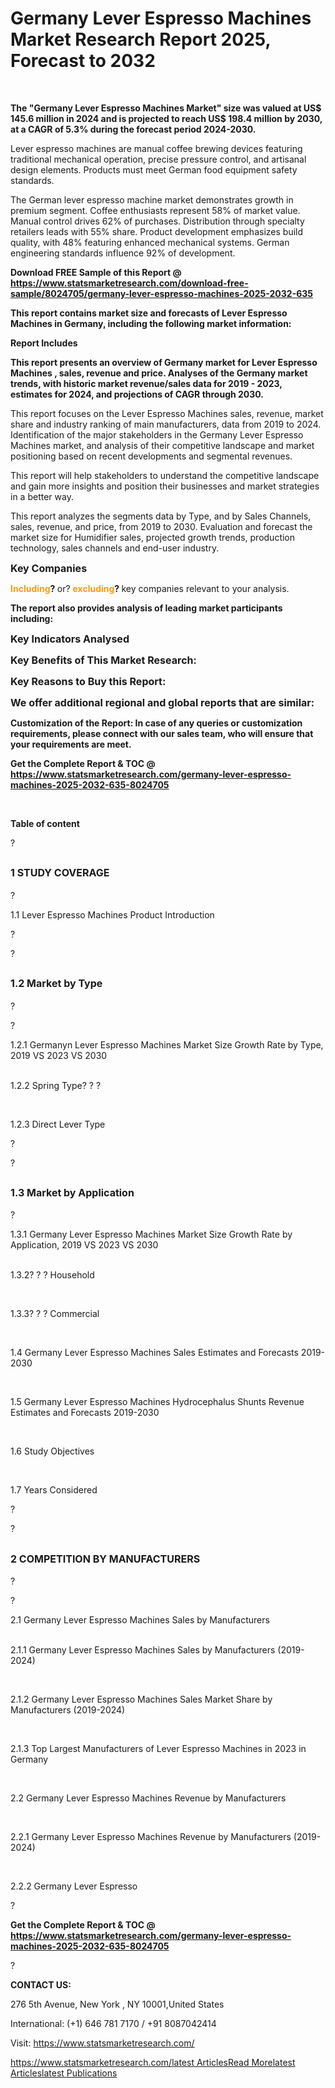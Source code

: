 <h1>Germany Lever Espresso Machines Market Research Report 2025, Forecast to 2032</h1><br/><p><strong>The "Germany Lever Espresso Machines Market" size was valued at US$ 145.6 million in 2024 and is projected to reach US$ 198.4 million by 2030, at a <strong>CAGR</strong> of 5.3% during the forecast period 2024-2030.</strong></p>
 
 
 
 <p>Lever espresso machines are manual coffee brewing devices featuring traditional mechanical operation, precise pressure control, and artisanal design elements. Products must meet German food equipment safety standards.</p>
 
 
 
 <p>The German lever espresso machine market demonstrates growth in premium segment. Coffee enthusiasts represent 58% of market value. Manual control drives 62% of purchases. Distribution through specialty retailers leads with 55% share. Product development emphasizes build quality, with 48% featuring enhanced mechanical systems. German engineering standards influence 92% of development.</p>
 
 
 
 <p><strong>Download FREE Sample of this Report @ <a href="https://www.statsmarketresearch.com/download-free-sample/8024705/germany-lever-espresso-machines-2025-2032-635">https://www.statsmarketresearch.com/download-free-sample/8024705/germany-lever-espresso-machines-2025-2032-635</a></strong></p>
 
 
 
 <p><strong>This report contains market size and forecasts of Lever Espresso Machines in Germany, including the following market information:</strong></p>
 
 
 
 <p><strong>Report Includes</strong></p>
 
 
 
 <p><strong>This report presents an overview of Germany market for Lever Espresso Machines , sales, revenue and price. Analyses of the Germany market trends, with historic market revenue/sales data for 2019 - 2023, estimates for 2024, and projections of <strong>CAGR</strong> through 2030.</strong></p>
 
 
 
 <p>This report focuses on the Lever Espresso Machines sales, revenue, market share and industry ranking of main manufacturers, data from 2019 to 2024. Identification of the major stakeholders in the Germany Lever Espresso Machines market, and analysis of their competitive landscape and market positioning based on recent developments and segmental revenues.</p>
 
 
 
 <p>This report will help stakeholders to understand the competitive landscape and gain more insights and position their businesses and market strategies in a better way.</p>
 
 
 
 <p>This report analyzes the segments data by Type, and by Sales Channels, sales, revenue, and price, from 2019 to 2030. Evaluation and forecast the market size for Humidifier sales, projected growth trends, production technology, sales channels and end-user industry.</p>
 
 
 
 <p><span style="font-size:16px"><strong>Key Companies</strong></span></p>
 
 
 
 <p><strong><span style="color:#f39c12">Including</span>? </strong>or? <strong><span style="color:#f39c12">excluding</span>? </strong>key companies relevant to your analysis.</p>
 
 
 
 <p><strong>The report also provides analysis of leading market participants including:</strong></p>
 
 
 
 <p><span style="font-size:16px"><strong>Key Indicators Analysed</strong></span></p>
 
 
 
 <p><span style="font-size:16px"><strong>Key Benefits of This Market Research:</strong></span></p>
 
 
 
 <p><strong><span style="font-size:16px">Key <strong>Reasons to Buy</strong> this Report:</span></strong></p>
 
 
 
 <p><span style="font-size:16px"><strong>We offer additional regional and global reports that are similar:</strong></span></p>
 
 
 
 <p><strong>Customization of the Report: In case of any queries or customization requirements, please connect with our sales team, who will ensure that your requirements are meet.</strong></p>
 
 
 
 <div><b>Get the Complete Report & TOC @ <a href="https://www.statsmarketresearch.com/germany-lever-espresso-machines-2025-2032-635-8024705">https://www.statsmarketresearch.com/germany-lever-espresso-machines-2025-2032-635-8024705</a></b></div>
 
 
 
 <p><br />
 
 <b>Table of content</b></p>
 
 
 
 <p>? </p>
 
 
 
 <h2><span style="font-size:16px"><strong>1 STUDY COVERAGE</strong></span></h2>
 
 
 
 <p>? </p>
 
 
 
 <p>1.1 Lever Espresso Machines Product Introduction</p>
 
 
 
 <p>? </p>
 
 
 
 <p>? </p>
 
 
 
 <h2><span style="font-size:16px"><strong>1.2 Market by Type</strong></span></h2>
 
 
 
 <p>? </p>
 
 
 
 <p>? </p>
 
 
 
 <p>1.2.1 Germanyn Lever Espresso Machines Market Size Growth Rate by Type, 2019 VS 2023 VS 2030<br />
 
 <br />
 
 1.2.2 Spring Type? ? ? <br />
 
 <br />
 
 1.2.3 Direct Lever Type<br />
 
 ? </p>
 
 
 
 <p>? </p>
 
 
 
 <h2><span style="font-size:16px"><strong>1.3 Market by Application</strong></span></h2>
 
 
 
 <p>? </p>
 
 
 
 <p>1.3.1 Germany Lever Espresso Machines Market Size Growth Rate by Application, 2019 VS 2023 VS 2030<br />
 
 <br />
 
 1.3.2? ? ? Household<br />
 
 <br />
 
 1.3.3? ? ? Commercial<br />
 
 <br />
 
 1.4 Germany Lever Espresso Machines Sales Estimates and Forecasts 2019-2030<br />
 
 <br />
 
 1.5 Germany Lever Espresso Machines Hydrocephalus Shunts Revenue Estimates and Forecasts 2019-2030<br />
 
 <br />
 
 1.6 Study Objectives<br />
 
 <br />
 
 1.7 Years Considered</p>
 
 
 
 <p>? </p>
 
 
 
 <p>? </p>
 
 
 
 <h2><span style="font-size:16px"><strong>2 COMPETITION BY MANUFACTURERS</strong></span></h2>
 
 
 
 <p>? </p>
 
 
 
 <p>? </p>
 
 
 
 <p>2.1 Germany Lever Espresso Machines Sales by Manufacturers<br />
 
 <br />
 
 2.1.1 Germany Lever Espresso Machines Sales by Manufacturers (2019-2024)<br />
 
 <br />
 
 2.1.2 Germany Lever Espresso Machines Sales Market Share by Manufacturers (2019-2024)<br />
 
 <br />
 
 2.1.3 Top Largest Manufacturers of Lever Espresso Machines in 2023 in Germany<br />
 
 <br />
 
 2.2 Germany Lever Espresso Machines Revenue by Manufacturers<br />
 
 <br />
 
 2.2.1 Germany Lever Espresso Machines Revenue by Manufacturers (2019-2024)<br />
 
 <br />
 
 2.2.2 Germany Lever Espresso</p>
 
 
 
 <p>? </p>
 
 
 
 <div><b>Get the Complete Report & TOC @ <a href="https://www.statsmarketresearch.com/germany-lever-espresso-machines-2025-2032-635-8024705">https://www.statsmarketresearch.com/germany-lever-espresso-machines-2025-2032-635-8024705</a></b></div>
 
 
 
 <p>? </p>
 
 
 
 <p><b>CONTACT US:</b><br />
 
 276 5th Avenue, New York , NY 10001,United States<br />
 
 International: (+1) 646 781 7170 / +91 8087042414<br />
 
 Visit: <a href="https://www.statsmarketresearch.com/">https://www.statsmarketresearch.com/</a><br />
 
 <a href="https://gyeongbokgung.com">https://www.statsmarketresearch.com/</a><a href="https://hallyeomaritime.com">latest Articles</a><a href="https://jingwansa.com">Read More</a><a href="https://nguoiviet.jp/">latest Articles</a><a href="https://www.intelmarketresearch.com/">latest Publications</a></p>